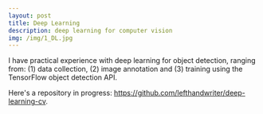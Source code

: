 ```yaml
---
layout: post
title: Deep Learning
description: deep learning for computer vision
img: /img/1_DL.jpg
---
```


I have practical experience with deep learning for object detection, ranging from: (1) data collection, (2) image annotation and (3) training using the TensorFlow object detection API.

Here's a repository in progress: https://github.com/lefthandwriter/deep-learning-cv.